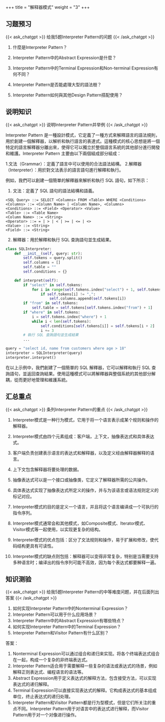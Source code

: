 +++
title = "解释器模式"
weight = "3"
+++
## 习题预习
{{< ask_chatgpt >}}
给我5题Interpreter Pattern的问题
{{< /ask_chatgpt >}}



1. 什麼是Interpreter Pattern？

2. Interpreter Pattern中的Abstract Expression是什麼？

3. Interpreter Pattern中的Terminal Expression和Non-terminal Expression有何不同？

4. Interpreter Pattern是否能處理大型的語法樹？

5. Interpreter Pattern如何與其他Design Pattern搭配使用？   

## 说明知识
{{< ask_chatgpt >}}
说明Interpreter Pattern并举例
{{< /ask_chatgpt >}}



Interpreter Pattern 是一種設計模式，它定義了一種方式來解釋語言的語法規則，用於創建一個解釋器，以解析和執行語言的表達式。這種模式的核心思想是將一個特定的語言解釋器分離出來，使得它可以獨立於整個語言系統的其他部分進行開發和維護。Interpreter Pattern 主要由以下兩個組成部分組成：

1.文法（Grammar）：定義了語言中可以使用的合法語法結構。
2.解釋器（Interpreter）：用於對文法表示的語言語句進行解釋和執行。

例如，我們可以創建一個簡單的解釋器來解析和執行 SQL 語句，如下所示：

1. 文法：定義了 SQL 語句的語法結構和語義。

```
<SQL Query> ::= SELECT <Columns> FROM <Table> WHERE <Conditions>
<Columns> ::= <Column Name> | <Column Name>, <Columns>
<Conditions> ::= <Field> <Operator> <Value>
<Table> ::= <Table Name>
<Column Name> ::= <String>
<Operator> ::= = | > | < | >= | <= | <>
<Value> ::= <String>
<Field> ::= <String>
```

2. 解釋器：用於解釋和執行 SQL 查詢語句並生成結果。

```python
class SQLInterpreter:
    def __init__(self, query: str):
        self.tokens = query.split()
        self.columns = []
        self.table = ""
        self.conditions = {}

    def interpret(self):
        if "select" in self.tokens:
            for i in range(self.tokens.index("select") + 1, self.tokens.index("from")):
                if self.tokens[i] != ",":
                    self.columns.append(self.tokens[i])
        if "from" in self.tokens:
            self.table = self.tokens[self.tokens.index("from") + 1]
        if "where" in self.tokens:
            i = self.tokens.index("where") + 1
            while i < len(self.tokens):
                self.conditions[self.tokens[i]] = self.tokens[i + 2]
                i += 3
        # 執行 SQL 查詢語句並生成結果
        ...

query = "select id, name from customers where age > 18"
interpreter = SQLInterpreter(query)
interpreter.interpret()
```

在以上示例中，我們創建了一個簡單的 SQL 解釋器，它可以解釋和執行 SQL 查詢語句，並返回查詢結果。使用這種模式可以將解釋器與整個系統的其他部分解耦，從而更好地管理和維護系統。   

## 汇总重点
{{< ask_chatgpt >}}
条列Interpreter Pattern的重点
{{< /ask_chatgpt >}}



1. Interpreter模式是一种行为模式，它用于将一个语言表示成某个规则和操作的解释器。

2. Interpreter模式由四个元素组成：客户端，上下文，抽像表达式和具体表达式。

3. 客户端负责创建表示语言的表达式和解释器，以及定义经由解释器解释的语言。

4. 上下文包含解释器将要处理的数据。

5. 抽像表达式可以是一个接口或抽像类，它定义了解释器所需的公共操作。

6. 具体表达式实现了抽像表达式所定义的操作，并与为该语言或语法规则定义的标记对应。

7. Interpreter模式的目的是定义一个语言，并且将这个语言编译成一个可执行的指令序列。

8. Interpreter模式通常会和其他模式，如Composite模式、Iterator模式、Visitor模式等一起使用，以实现更复杂的结构。

9. Interpreter模式的优点包括：区分了文法规则和操作，易于扩展和修改，使代码结构更具有可读性。

10. Interpreter模式的缺点则包括：解释器可以变得非常复杂，特别是当需要支持多种语言时；编译出的指令序列可能不高效，因为每个表达式都要解释一遍。   

## 知识测验
{{< ask_chatgpt >}}
给我5题Interpreter Pattern的中等难度问题，并在后面列出答案
{{< /ask_chatgpt >}}



1. 如何实现Interpreter Pattern中的Nonterminal Expression？
2. Interpreter Pattern可以用于什么应用场景？
3. Interpreter Pattern中的Abstract Expression有哪些特点？
4. 如何实现Interpreter Pattern中的Terminal Expression？
5. Interpreter Pattern和Visitor Pattern有什么区别？

答案：

1. Nonterminal Expression可以通过组合和递归来实现。将各个终端表达式组合在一起，构成一个复杂的非终端表达式。
2. Interpreter Pattern适合用于需要解释一些复杂的语法或表达式的场景，例如解释正则表达式、编程语言的语法等。
3. Abstract Expression用于定义表达式的解释方法，包含接受方法，可以实现表达式的递归解释。
4. Terminal Expression可以直接实现表达式的解释。它构成表达式的基本组成单位，终止表达式的递归处理。
5. Interpreter Pattern和Visitor Pattern都是行为型模式，但是它们所关注的重点不同。Interpreter Pattern用于对语言中的表达式进行解释，而Visitor Pattern用于对一个对像进行操作。   


